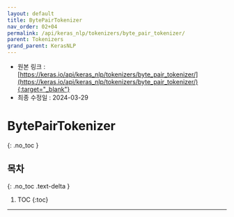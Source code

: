```yaml
---
layout: default
title: BytePairTokenizer
nav_order: 02+04
permalink: /api/keras_nlp/tokenizers/byte_pair_tokenizer/
parent: Tokenizers
grand_parent: KerasNLP
---
```


* 원본 링크 : [https://keras.io/api/keras_nlp/tokenizers/byte_pair_tokenizer/](https://keras.io/api/keras_nlp/tokenizers/byte_pair_tokenizer/){:target="_blank"}
* 최종 수정일 : 2024-03-29

# BytePairTokenizer
{: .no_toc }

## 목차
{: .no_toc .text-delta }

1. TOC
{:toc}

---
